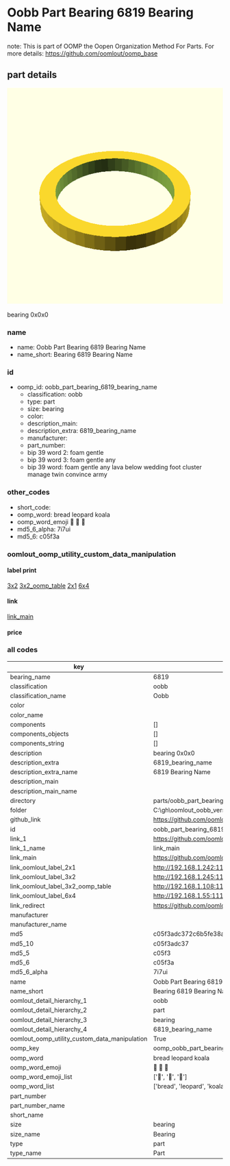 # Oobb Part Bearing 6819 Bearing Name  

note: This is part of OOMP the Oopen Organization Method For Parts. For more details: https://github.com/oomlout/oomp_base

##  part details
  

[![](3dpr.png)](3dpr.png)

bearing 0x0x0



### name
* name: Oobb Part Bearing 6819 Bearing Name
* name_short: Bearing 6819 Bearing Name
### id
* oomp_id: oobb_part_bearing_6819_bearing_name
  * classification: oobb
  * type: part
  * size: bearing
  * color: 
  * description_main: 
  * description_extra: 6819_bearing_name
  * manufacturer: 
  * part_number: 
  * bip 39 word 2: foam gentle
  * bip 39 word 3: foam gentle any
  * bip 39 word: foam gentle any lava below wedding foot cluster manage twin convince army

### other_codes
* short_code: 
* oomp_word: bread leopard koala
* oomp_word_emoji :bread: :leopard: :koala:
* md5_6_alpha: 7i7ui
* md5_6: c05f3a






### oomlout_oomp_utility_custom_data_manipulation
#### label print
[3x2](http://192.168.1.245:1112/?label=oomp%207i7ui)
[3x2_oomp_table](http://192.168.1.108:1112/?label=oomp%207i7ui)
[2x1](http://192.168.1.242:1112/?label=oomp%207i7ui)
[6x4](http://192.168.1.55:1112/?label=oomp%207i7ui)    

#### link

[link_main](https://github.com/oomlout/oomlout_oobb_version_4_generated_parts/tree/main/navigation_oomp/oobb/part/bearing//6819_bearing_name/part)                              

#### price







### all codes 
| key | value |  
| --- | --- |  
| bearing_name | 6819 |  
| classification | oobb |  
| classification_name | Oobb |  
| color |  |  
| color_name |  |  
| components | [] |  
| components_objects | [] |  
| components_string | [] |  
| description | bearing 0x0x0 |  
| description_extra | 6819_bearing_name |  
| description_extra_name | 6819 Bearing Name |  
| description_main |  |  
| description_main_name |  |  
| directory | parts/oobb_part_bearing_6819_bearing_name |  
| folder | C:\gh\oomlout_oobb_version_4_generated_parts\parts\oobb_part_bearing_6819_bearing_name |  
| github_link | https://github.com/oomlout/oomlout_oomp_part_src/tree/main/parts/oobb_part_bearing_6819_bearing_name |  
| id | oobb_part_bearing_6819_bearing_name |  
| link_1 | https://github.com/oomlout/oomlout_oobb_version_4_generated_parts/tree/main/navigation_oomp/oobb/part/bearing//6819_bearing_name/part |  
| link_1_name | link_main |  
| link_main | https://github.com/oomlout/oomlout_oobb_version_4_generated_parts/tree/main/navigation_oomp/oobb/part/bearing//6819_bearing_name/part |  
| link_oomlout_label_2x1 | http://192.168.1.242:1112/?label=oomp%207i7ui |  
| link_oomlout_label_3x2 | http://192.168.1.245:1112/?label=oomp%207i7ui |  
| link_oomlout_label_3x2_oomp_table | http://192.168.1.108:1112/?label=oomp%207i7ui |  
| link_oomlout_label_6x4 | http://192.168.1.55:1112/?label=oomp%207i7ui |  
| link_redirect | https://github.com/oomlout/oomlout_oobb_version_4_generated_parts/tree/main/parts/hardware_bearing_6819 |  
| manufacturer |  |  
| manufacturer_name |  |  
| md5 | c05f3adc372c6b5fe38a67dc14584ad0 |  
| md5_10 | c05f3adc37 |  
| md5_5 | c05f3 |  
| md5_6 | c05f3a |  
| md5_6_alpha | 7i7ui |  
| name | Oobb Part Bearing 6819 Bearing Name |  
| name_short | Bearing 6819 Bearing Name |  
| oomlout_detail_hierarchy_1 | oobb |  
| oomlout_detail_hierarchy_2 | part |  
| oomlout_detail_hierarchy_3 | bearing |  
| oomlout_detail_hierarchy_4 | 6819_bearing_name |  
| oomlout_oomp_utility_custom_data_manipulation | True |  
| oomp_key | oomp_oobb_part_bearing_6819_bearing_name |  
| oomp_word | bread leopard koala |  
| oomp_word_emoji | :bread: :leopard: :koala: |  
| oomp_word_emoji_list | [':bread:', ':leopard:', ':koala:'] |  
| oomp_word_list | ['bread', 'leopard', 'koala'] |  
| part_number |  |  
| part_number_name |  |  
| short_name |  |  
| size | bearing |  
| size_name | Bearing |  
| type | part |  
| type_name | Part |  
